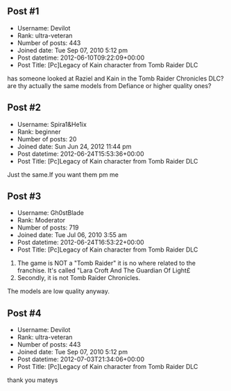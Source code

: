 ## Post #1
- Username: Devilot
- Rank: ultra-veteran
- Number of posts: 443
- Joined date: Tue Sep 07, 2010 5:12 pm
- Post datetime: 2012-06-10T09:22:09+00:00
- Post Title: [Pc]Legacy of Kain character from Tomb Raider DLC

has someone looked at Raziel and Kain in the Tomb Raider Chronicles DLC? are thy actually the same models from Defiance or higher quality ones?
## Post #2
- Username: Spira1&He1ix
- Rank: beginner
- Number of posts: 20
- Joined date: Sun Jun 24, 2012 11:44 pm
- Post datetime: 2012-06-24T15:53:36+00:00
- Post Title: [Pc]Legacy of Kain character from Tomb Raider DLC

Just the same.If you want them pm me
## Post #3
- Username: Gh0stBlade
- Rank: Moderator
- Number of posts: 719
- Joined date: Tue Jul 06, 2010 3:55 am
- Post datetime: 2012-06-24T16:53:22+00:00
- Post Title: [Pc]Legacy of Kain character from Tomb Raider DLC

1. The game is NOT a "Tomb Raider" it is no where related to the franchise. It's called "Lara Croft And The Guardian Of Light£
2. Secondly, it is not Tomb Raider Chronicles.

The models are low quality anyway.
## Post #4
- Username: Devilot
- Rank: ultra-veteran
- Number of posts: 443
- Joined date: Tue Sep 07, 2010 5:12 pm
- Post datetime: 2012-07-03T21:34:06+00:00
- Post Title: [Pc]Legacy of Kain character from Tomb Raider DLC

thank you mateys
